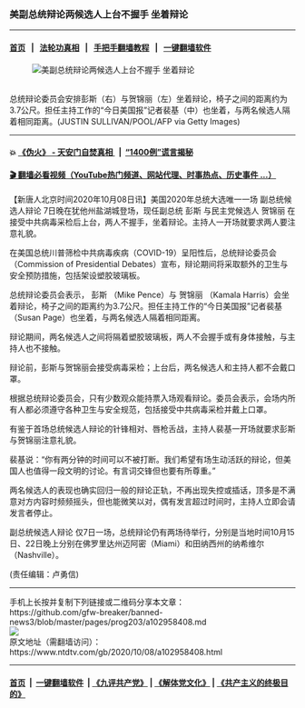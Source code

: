 ### 美副总统辩论两候选人上台不握手 坐着辩论
------------------------

#### [首页](https://github.com/gfw-breaker/banned-news3/blob/master/README.md) &nbsp;&nbsp;|&nbsp;&nbsp; [法轮功真相](https://github.com/begood0513/basic/blob/master/README.md)  &nbsp;&nbsp;|&nbsp;&nbsp; [手把手翻墙教程](https://github.com/gfw-breaker/guides/wiki)  &nbsp;&nbsp;|&nbsp;&nbsp; [一键翻墙软件](https://github.com/gfw-breaker/nogfw/blob/master/README.md)  



<div><div class="featured_image">
 <figure>
  <img alt="美副总统辩论两候选人上台不握手 坐着辩论" src="https://i.ntdtv.com/assets/uploads/2020/10/GettyImages-1228948697-800x450.jpg"/>
 </figure><br/>
 <span class="caption">
  总统辩论委员会安排彭斯（右）与贺锦丽（左）坐着辩论，椅子之间的距离约为3.7公尺。担任主持工作的“今日美国报”记者裴基（中）也坐着，与两名候选人隔着相同距离。(JUSTIN SULLIVAN/POOL/AFP via Getty Images)
 </span>
</div>
</div><hr/>

#### 💥 [《伪火》 - 天安门自焚真相 ](http://158.247.195.190:10000/videos/blog/weihuo.html)&nbsp; |&nbsp; [“1400例”谎言揭秘  ](http://158.247.195.190:10000/videos/blog/jiexi1400.html)

#### [ 🎬  翻墙必看视频（YouTube热门频道、网站代理、时事热点、历史事件 ...）](https://github.com/gfw-breaker/links/blob/master/banned.md)

<div><div class="post_content" itemprop="articleBody">
 <p>
  【新唐人北京时间2020年10月08日讯】美国2020年总统大选唯一一场
  <ok href="https://www.ntdtv.com/gb/副总统候选人辩论.htm">
   副总统候选人辩论
  </ok>
  7日晚在犹他州盐湖城登场，现任副总统
  <ok href="https://www.ntdtv.com/gb/彭斯.htm">
   彭斯
  </ok>
  与民主党候选人
  <ok href="https://www.ntdtv.com/gb/贺锦丽.htm">
   贺锦丽
  </ok>
  在接受中共病毒采检后上台，两人不握手，坐着辩论。主持人一开场就要求两人要注意礼貌。
 </p>
 <p>
  在美国总统川普筛检中共病毒疾病（COVID-19）呈阳性后，总统辩论委员会（Commission of Presidential Debates）宣布，辩论期间将采取额外的卫生与安全预防措施，包括架设塑胶玻璃板。
 </p>
 <p>
  总统辩论委员会表示，
  <ok href="https://www.ntdtv.com/gb/彭斯.htm">
   彭斯
  </ok>
  （Mike Pence）与
  <ok href="https://www.ntdtv.com/gb/贺锦丽.htm">
   贺锦丽
  </ok>
  （Kamala Harris）会坐着辩论，椅子之间的距离约为3.7公尺。担任主持工作的“今日美国报”记者裴基（Susan Page）也坐着，与两名候选人隔着相同距离。
 </p>
 <p>
  辩论期间，两名候选人之间将隔着塑胶玻璃板，两人不会握手或有身体接触，与主持人也不接触。
 </p>
 <p>
  辩论前，彭斯与贺锦丽会接受病毒采检；上台后，两名候选人和主持人都不会戴口罩。
 </p>
 <p>
  根据总统辩论委员会，只有少数观众能持票入场观看辩论。委员会表示，会场内所有人都必须遵守各种卫生与安全规范，包括接受中共病毒采检并戴上口罩。
 </p>
 <p>
  有鉴于首场总统候选人辩论的针锋相对、唇枪舌战，主持人裴基一开场就要求彭斯与贺锦丽注意礼貌。
 </p>
 <p>
  裴基说：“你有两分钟的时间可以不被打断。我们希望有场生动活跃的辩论，但美国人也值得一段文明的讨论。有言词交锋但也要有所尊重。”
 </p>
 <p>
  两名候选人的表现也确实回归一般的辩论正轨，不再出现失控或插话，顶多是不满意对方内容时频频摇头，但也能微笑以对，偶有发言超过时间时，主持人立即会请发言者停止。
 </p>
 <p>
  <ok href="https://www.ntdtv.com/gb/副总统候选人辩论.htm">
   副总统候选人辩论
  </ok>
  仅7日一场，总统辩论仍有两场待举行，分别是当地时间10月15日、22日晚上分别在佛罗里达州迈阿密（Miami）和田纳西州的纳希维尔（Nashville）。
 </p>
 <div class="video_fit_container">
 </div>
 <p>
  (责任编辑：卢勇信)
 </p>
 <div class="single_ad">
 </div>
</div>
</div>
<hr/>
手机上长按并复制下列链接或二维码分享本文章：<br/>
https://github.com/gfw-breaker/banned-news3/blob/master/pages/prog203/a102958408.md <br/>
<a href='https://github.com/gfw-breaker/banned-news3/blob/master/pages/prog203/a102958408.md'><img src='https://github.com/gfw-breaker/banned-news3/blob/master/pages/prog203/a102958408.md.png'/></a> <br/>
原文地址（需翻墙访问）：https://www.ntdtv.com/gb/2020/10/08/a102958408.html


------------------------
#### [首页](https://github.com/gfw-breaker/banned-news3/blob/master/README.md) &nbsp;|&nbsp; [一键翻墙软件](https://github.com/gfw-breaker/nogfw/blob/master/README.md) &nbsp;| [《九评共产党》](https://github.com/gfw-breaker/9ping.md/blob/master/README.md#九评之一评共产党是什么) | [《解体党文化》](https://github.com/gfw-breaker/jtdwh.md/blob/master/README.md) | [《共产主义的终极目的》](https://github.com/gfw-breaker/gczydzjmd.md/blob/master/README.md)


<img src='http://gfw-breaker.win/banned-news3/pages/prog203/a102958408.md' width='0px' height='0px'/>
